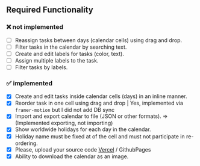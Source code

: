 ## **Required Functionality**

### ❌ not implemented

- [ ] Reassign tasks between days (calendar cells) using drag and drop.
- [ ] Filter tasks in the calendar by searching text.
- [ ] Create and edit labels for tasks (color, text).
- [ ] Assign multiple labels to the task.
- [ ] Filter tasks by labels.

### ✅ implemented

- [x] Create and edit tasks inside calendar cells (days) in an inline manner.
- [x] Reorder task in one cell using drag and drop | Yes, implemented via `framer-motion` but I did not add DB sync
- [x] Import and export calendar to file (JSON or other formats). => (Implemented exporting, not importing)
- [x] Show worldwide holidays for each day in the calendar.
- [x] Holiday name must be fixed at of the cell and must not participate in re-ordering.
- [x] Please, upload your source code [Vercel](https://calendar-app-five-sigma.vercel.app/) / GithubPages
- [x] Ability to download the calendar as an image.
